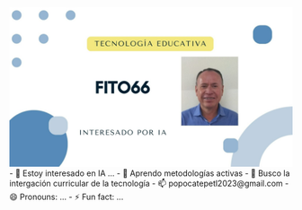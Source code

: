 <img src="fito6.png">
- 👀 Estoy interesado en IA ...
- 🌱 Aprendo metodologías activas
- 💞 Busco la intergación curricular de la tecnología
- 📫 popocatepetl2023@gmail.com
- 😄 Pronouns: ...
- ⚡ Fun fact: ...

<!---
Fito66/Fito66 is a ✨ special ✨ repository because its `README.md` (this file) appears on your GitHub profile.
You can click the Preview link to take a look at your changes.
--->
